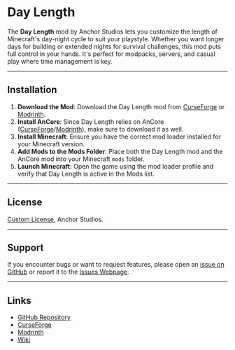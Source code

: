 # Day Length

The **Day Length** mod by Anchor Studios lets you customize the length of Minecraft's day-night cycle to suit your playstyle. Whether you want longer days for building or extended nights for survival challenges, this mod puts full control in your hands. It's perfect for modpacks, servers, and casual play where time management is key.

---

## Installation

1. **Download the Mod**: Download the Day Length mod from [CurseForge](https://www.curseforge.com/minecraft/mc-mods/day-length/files/) or [Modrinth](https://modrinth.com/mod/day-length/versions).
2. **Install AnCore**: Since Day Length relies on AnCore ([CurseForge](https://www.curseforge.com/minecraft/mc-mods/ancore/files/)/[Modrinth](https://modrinth.com/mod/ancore/versions)), make sure to download it as well.
3. **Install Minecraft**: Ensure you have the correct mod loader installed for your Minecraft version.
4. **Add Mods to the Mods Folder**: Place both the Day Length mod and the AnCore mod into your Minecraft `mods` folder.
5. **Launch Minecraft**: Open the game using the mod loader profile and verify that Day Length is active in the Mods list.

---

## License

[Custom License](https://raw.githubusercontent.com/Anchor-Studios/Day-Length/refs/heads/main/LICENSE.txt), Anchor Studios.

---

## Support

If you encounter bugs or want to request features, please open an [issue on GitHub](https://github.com/Anchor-Studios/Day-Length/issues/new) or report it to the [Issues Webpage](https://www.anchorstudios.site/issues).

---

## Links

- [GitHub Repository](https://github.com/Anchor-Studios/Day-Length/)
- [CurseForge](https://www.curseforge.com/minecraft/mc-mods/day-length)
- [Modrinth](https://modrinth.com/mod/day-length)
- [Wiki](https://www.anchorstudios.site/wiki/day-length)
